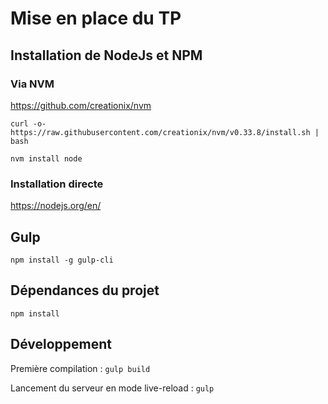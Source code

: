 # Mise en place du TP

## Installation de NodeJs et NPM
### Via NVM
https://github.com/creationix/nvm

``` curl -o- https://raw.githubusercontent.com/creationix/nvm/v0.33.8/install.sh | bash ```

``` nvm install node ```

### Installation directe

https://nodejs.org/en/

## Gulp
``` npm install -g gulp-cli ```


## Dépendances du projet
``` npm install ```

## Développement
Première compilation : ``` gulp build ```

Lancement du serveur en mode live-reload : ```gulp```
